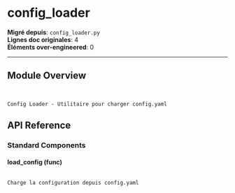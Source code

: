 # config_loader

**Migré depuis**: `config_loader.py`  
**Lignes doc originales**: 4  
**Éléments over-engineered**: 0  

---

## Module Overview

```text


Config Loader - Utilitaire pour charger config.yaml

```

## API Reference

### Standard Components

#### load_config (func)

```text

Charge la configuration depuis config.yaml

```
